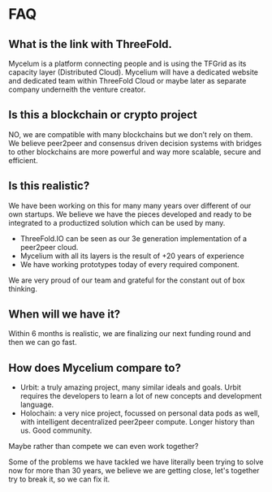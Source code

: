 
# FAQ

## What is the link with ThreeFold.

Mycelum is a platform connecting people and is using the TFGrid as its capacity layer (Distributed Cloud). Mycelium will have a dedicated website and dedicated team within ThreeFold Cloud or maybe later as separate company underneith the venture creator.

## Is this a blockchain or crypto project

NO, we are compatible with many blockchains but we don’t rely on them. We believe peer2peer and consensus driven decision systems with bridges to other blockchains are more powerful and way more scalable, secure and efficient.

## Is this realistic?

We have been working on this for many many years over different of our own startups. We believe we have the pieces developed and ready to be integrated to a productized solution which can be used by many.

- ThreeFold.IO can be seen as our 3e generation implementation of a peer2peer cloud.
- Mycelium with all its layers is the result of +20 years of experience
- We have working prototypes today of every required component.

We are very proud of our team and grateful for the constant out of box thinking.

## When will we have it?

Within 6 months is realistic, we are finalizing our next funding round and then we can go fast.

## How does Mycelium compare to?

* Urbit: a truly amazing project, many similar ideals and goals. Urbit requires the developers to learn a lot of new concepts and development language. 
* Holochain: a very nice project, focussed on personal data pods as well, with intelligent decentralized peer2peer compute. Longer history than us. Good community. 

Maybe rather than compete we can even work together?

Some of the problems we have tackled we have literally been trying to solve now for more than 30 years, we believe we are getting close, let's together try to break it, so we can fix it.

